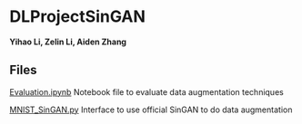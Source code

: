 # DLProjectSinGAN

**Yihao Li, Zelin Li, Aiden Zhang**

## Files

[Evaluation.ipynb](https://github.com/codeconomics/DLProjectSinGAN/blob/master/ResNet.ipynb) Notebook file to evaluate data augmentation techniques 

[MNIST_SinGAN.py](https://github.com/codeconomics/DLProjectSinGAN/blob/master/MNIST_SinGAN.py) Interface to use official SinGAN to do data augmentation
